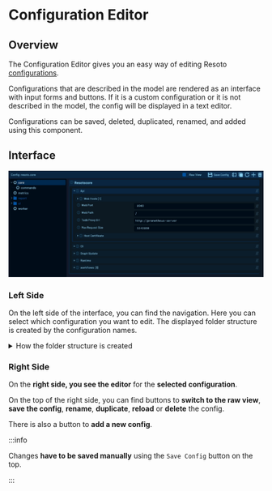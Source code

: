 # Configuration Editor

## Overview

The Configuration Editor gives you an easy way of editing Resoto [configurations](../configuration/index.md).

Configurations that are described in the model are rendered as an interface with input forms and buttons. If it is a custom configuration or it is not described in the model, the config will be displayed in a text editor.

Configurations can be saved, deleted, duplicated, renamed, and added using this component.

## Interface

![Resoto UI Resh Lite](./img/resoto-ui-config-editor.jpg)

### Left Side

On the left side of the interface, you can find the navigation. Here you can select which configuration you want to edit. The displayed folder structure is created by the configuration names.

<details>
<summary>How the folder structure is created</summary>
<div>

- config: `resoto.core`

  resulting structure:

  ```
  root
    > core *
  ```

- config: `resoto.core.commands`

  resulting structure:

  ```
  root
    > core
        > commands *
  ```

- config: `resoto.ui.dashboard.example_dashboard`

  resulting structure:

  ```
  root
    > ui
        > dashboard
           > example_dashboard *
  ```

</div>
</details>

### Right Side

On the **right side, you see the editor** for the **selected configuration**.

On the top of the right side, you can find buttons to **switch to the raw view**, **save the config**, **rename**, **duplicate**, **reload** or **delete** the config.

There is also a button to **add a new config**.

:::info

Changes **have to be saved manually** using the `Save Config` button on the top.

:::

